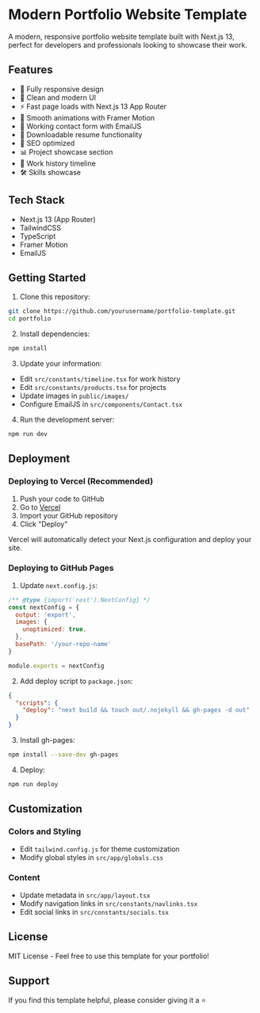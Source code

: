 # Modern Portfolio Website Template

A modern, responsive portfolio website template built with Next.js 13, perfect for developers and professionals looking to showcase their work.

## Features

- 📱 Fully responsive design
- 🎨 Clean and modern UI
- ⚡ Fast page loads with Next.js 13 App Router
- 🌙 Smooth animations with Framer Motion
- 📧 Working contact form with EmailJS
- 📄 Downloadable resume functionality
- 🎯 SEO optimized
- 📊 Project showcase section
- 💼 Work history timeline
- 🛠 Skills showcase

## Tech Stack

- Next.js 13 (App Router)
- TailwindCSS
- TypeScript
- Framer Motion
- EmailJS

## Getting Started

1. Clone this repository:
```bash
git clone https://github.com/yourusername/portfolio-template.git
cd portfolio
```

2. Install dependencies:
```bash
npm install
```

3. Update your information:
- Edit `src/constants/timeline.tsx` for work history
- Edit `src/constants/products.tsx` for projects
- Update images in `public/images/`
- Configure EmailJS in `src/components/Contact.tsx`

4. Run the development server:
```bash
npm run dev
```

## Deployment

### Deploying to Vercel (Recommended)

1. Push your code to GitHub
2. Go to [Vercel](https://vercel.com)
3. Import your GitHub repository
4. Click "Deploy"

Vercel will automatically detect your Next.js configuration and deploy your site.

### Deploying to GitHub Pages

1. Update `next.config.js`:
```js
/** @type {import('next').NextConfig} */
const nextConfig = {
  output: 'export',
  images: {
    unoptimized: true,
  },
  basePath: '/your-repo-name'
}

module.exports = nextConfig
```

2. Add deploy script to `package.json`:
```json
{
  "scripts": {
    "deploy": "next build && touch out/.nojekyll && gh-pages -d out"
  }
}
```

3. Install gh-pages:
```bash
npm install --save-dev gh-pages
```

4. Deploy:
```bash
npm run deploy
```

## Customization

### Colors and Styling
- Edit `tailwind.config.js` for theme customization
- Modify global styles in `src/app/globals.css`

### Content
- Update metadata in `src/app/layout.tsx`
- Modify navigation links in `src/constants/navlinks.tsx`
- Edit social links in `src/constants/socials.tsx`

## License

MIT License - Feel free to use this template for your portfolio!

## Support

If you find this template helpful, please consider giving it a ⭐️

